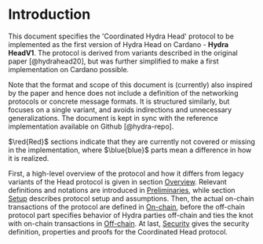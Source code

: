 # Introduction

This document specifies the 'Coordinated Hydra Head' protocol to be
implemented as the first version of Hydra Head on Cardano - **Hydra
HeadV1**. The protocol is derived from variants described in the
original paper [@hydrahead20], but was further simplified to make a
first implementation on Cardano possible.

Note that the format and scope of this document is (currently) also
inspired by the paper and hence does not include a definition of the
networking protocols or concrete message formats. It is structured
similarly, but focuses on a single variant, and avoids indirections and
unnecessary generalizations. The document is kept in sync with the
reference implementation available on Github [@hydra-repo].

<!-- TODO: references in markdown -->

$\red{Red}$ sections indicate that they are currently not
covered or missing in the implementation, where
$\blue{blue}$ parts mean a difference in how it is
realized.

First, a high-level overview of the protocol and how it differs from legacy
variants of the Head protocol is given in section [Overview](#sec:overview).
Relevant definitions and notations are introduced in [Preliminaries](#sec:prel),
while section [Setup](#sec:setup) describes protocol setup and assumptions.
Then, the actual on-chain transactions of the protocol are defined in
[On-chain](#sec:on-chain), before the off-chain protocol part specifies behavior
of Hydra parties off-chain and ties the knot with on-chain transactions in
[Off-chain](#sec:offchain). At last, [Security](#sec:security) gives the
security definition, properties and proofs for the Coordinated Head protocol.

